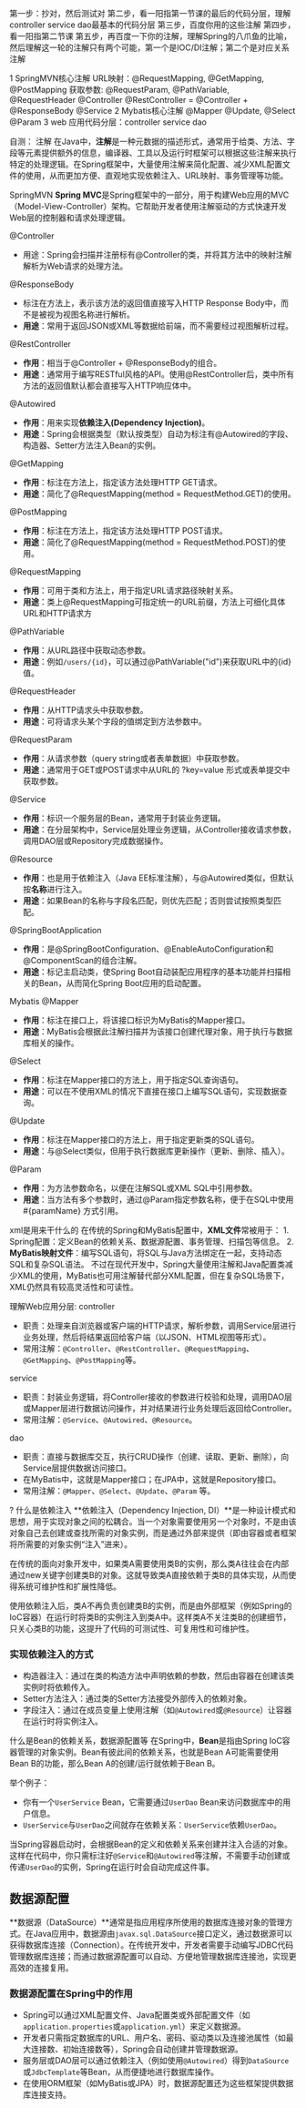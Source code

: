 第一步：抄对，然后测试对
第二步，看一阳指第一节课的最后的代码分层，理解controller service dao最基本的代码分层
第三步，百度你用的这些注解
第四步，看一阳指第二节课
第五步，再百度一下你的注解，理解Spring的八爪鱼的比喻，然后理解这一轮的注解只有两个可能，第一个是IOC/DI注解；第二个是对应关系注解


1 SpringMVN核心注解
	URL映射：@RequestMapping, @GetMapping, @PostMapping
	获取参数: @RequestParam, @PathVariable, @RequestHeader
	@Controller
	@RestController = @Controller + @ResponseBody
	@Service
2 Mybatis核心注解
	@Mapper
	@Update, @Select
	@Param
3 web 应用代码分层：controller service dao

自测：
注解
在Java中，**注解**是一种元数据的描述形式，通常用于给类、方法、字段等元素提供额外的信息，编译器、工具以及运行时框架可以根据这些注解来执行特定的处理逻辑。在Spring框架中，大量使用注解来简化配置、减少XML配置文件的使用，从而更加方便、直观地实现依赖注入、URL映射、事务管理等功能。

SpringMVN
**Spring MVC**是Spring框架中的一部分，用于构建Web应用的MVC（Model-View-Controller）架构。它帮助开发者使用注解驱动的方式快速开发Web层的控制器和请求处理逻辑。

@Controller
- 用途：Spring会扫描并注册标有@Controller的类，并将其方法中的映射注解解析为Web请求的处理方法。

@ResponseBody
- 标注在方法上，表示该方法的返回值直接写入HTTP Response Body中，而不是被视为视图名称进行解析。
- **用途**：常用于返回JSON或XML等数据给前端，而不需要经过视图解析过程。

@RestController
- **作用**：相当于@Controller + @ResponseBody的组合。
- **用途**：通常用于编写RESTful风格的API。使用@RestController后，类中所有方法的返回值默认都会直接写入HTTP响应体中。

@Autowired
- **作用**：用来实现**依赖注入(Dependency Injection)**。
- **用途**：Spring会根据类型（默认按类型）自动为标注有@Autowired的字段、构造器、Setter方法注入Bean的实例。

@GetMapping
- **作用**：标注在方法上，指定该方法处理HTTP GET请求。
- **用途**：简化了@RequestMapping(method = RequestMethod.GET)的使用。

@PostMapping
- **作用**：标注在方法上，指定该方法处理HTTP POST请求。
- **用途**：简化了@RequestMapping(method = RequestMethod.POST)的使用。

@RequestMapping
- **作用**：可用于类和方法上，用于指定URL请求路径映射关系。
- **用途**：类上@RequestMapping可指定统一的URL前缀，方法上可细化具体URL和HTTP请求方

@PathVariable
- **作用**：从URL路径中获取动态参数。
- **用途**：例如`/users/{id}`，可以通过@PathVariable("id")来获取URL中的{id}值。

@RequestHeader
- **作用**：从HTTP请求头中获取参数。
- **用途**：可将请求头某个字段的值绑定到方法参数中。

@RequestParam
- **作用**：从请求参数（query string或者表单数据）中获取参数。
- **用途**：通常用于GET或POST请求中从URL的 ?key=value 形式或表单提交中获取参数。

@Service
- **作用**：标识一个服务层的Bean，通常用于封装业务逻辑。
- **用途**：在分层架构中，Service层处理业务逻辑，从Controller接收请求参数，调用DAO层或Repository完成数据操作。

@Resource
- **作用**：也是用于依赖注入（Java EE标准注解），与@Autowired类似，但默认按**名称**进行注入。
- **用途**：如果Bean的名称与字段名匹配，则优先匹配；否则尝试按照类型匹配。

@SpringBootApplication
- **作用**：是@SpringBootConfiguration、@EnableAutoConfiguration和@ComponentScan的组合注解。
- **用途**：标记主启动类，使Spring Boot自动装配应用程序的基本功能并扫描相关的Bean，从而简化Spring Boot应用的启动配置。


Mybatis
@Mapper
- **作用**：标注在接口上，将该接口标识为MyBatis的Mapper接口。
- **用途**：MyBatis会根据此注解扫描并为该接口创建代理对象，用于执行与数据库相关的操作。

@Select
- **作用**：标注在Mapper接口的方法上，用于指定SQL查询语句。
- **用途**：可以在不使用XML的情况下直接在接口上编写SQL语句，实现数据查询。

@Update
- **作用**：标注在Mapper接口的方法上，用于指定更新类的SQL语句。
- **用途**：与@Select类似，但用于执行数据库更新操作（更新、删除、插入）。

@Param
- **作用**：为方法参数命名，以便在注解SQL或XML SQL中引用参数。
- **用途**：当方法有多个参数时，通过@Param指定参数名称，便于在SQL中使用 #{paramName} 方式引用。


xml是用来干什么的
	在传统的Spring和MyBatis配置中，**XML文件**常被用于：
	1. Spring配置：定义Bean的依赖关系、数据源配置、事务管理、扫描包等信息。
	2. **MyBatis映射文件**：编写SQL语句，将SQL与Java方法绑定在一起，支持动态SQL和复杂SQL语法。
	不过在现代开发中，Spring大量使用注解和Java配置类减少XML的使用，MyBatis也可用注解替代部分XML配置，但在复杂SQL场景下，XML仍然具有较高灵活性和可读性。


理解Web应用分层:
controller
- 职责：处理来自浏览器或客户端的HTTP请求，解析参数，调用Service层进行业务处理，然后将结果返回给客户端（以JSON、HTML视图等形式）。
- 常用注解：`@Controller`、`@RestController`、`@RequestMapping`、`@GetMapping`、`@PostMapping`等。

service
- 职责：封装业务逻辑，将Controller接收的参数进行校验和处理，调用DAO层或Mapper层进行数据访问操作，并对结果进行业务处理后返回给Controller。
- 常用注解：`@Service`、`@Autowired`、`@Resource`。

dao
- 职责：直接与数据库交互，执行CRUD操作（创建、读取、更新、删除），向Service层提供数据访问接口。
- 在MyBatis中，这就是Mapper接口；在JPA中，这就是Repository接口。
- 常用注解：`@Mapper`、`@Select`、`@Update`、`@Param` 等。


?
什么是依赖注入
**依赖注入（Dependency Injection, DI）**是一种设计模式和思想，用于实现对象之间的松耦合。当一个对象需要使用另一个对象时，不是由该对象自己去创建或查找所需的对象实例，而是通过外部来提供（即由容器或者框架将所需要的对象实例“注入”进来）。

在传统的面向对象开发中，如果类A需要使用类B的实例，那么类A往往会在内部通过new关键字创建类B的对象。这就导致类A直接依赖于类B的具体实现，从而使得系统可维护性和扩展性降低。

使用依赖注入后，类A不再负责创建类B的实例，而是由外部框架（例如Spring的IoC容器）在运行时将类B的实例注入到类A中。这样类A不关注类B的创建细节，只关心类B的功能，这提升了代码的可测试性、可复用性和可维护性。

### 实现依赖注入的方式

- 构造器注入：通过在类的构造方法中声明依赖的参数，然后由容器在创建该类实例时将依赖传入。
- Setter方法注入：通过类的Setter方法接受外部传入的依赖对象。
- 字段注入：通过在成员变量上使用注解（如`@Autowired`或`@Resource`）让容器在运行时将实例注入。

什么是Bean的依赖关系，数据源配置等
在Spring中，**Bean**是指由Spring IoC容器管理的对象实例。Bean有彼此间的依赖关系，也就是Bean A可能需要使用Bean B的功能，那么Bean A的创建/运行就依赖于Bean B。

举个例子：

- 你有一个`UserService` Bean，它需要通过`UserDao` Bean来访问数据库中的用户信息。
- `UserService`与`UserDao`之间就存在依赖关系：`UserService`依赖`UserDao`。

当Spring容器启动时，会根据Bean的定义和依赖关系来创建并注入合适的对象。这样在代码中，你只需标注好`@Service`和`@Autowired`等注解，不需要手动创建或传递`UserDao`的实例，Spring在运行时会自动完成这件事。

## 数据源配置

**数据源（DataSource）**通常是指应用程序所使用的数据库连接对象的管理方式。在Java应用中，数据源由`javax.sql.DataSource`接口定义，通过数据源可以获得数据库连接（Connection）。在传统开发中，开发者需要手动编写JDBC代码管理数据库连接；而通过数据源配置可以自动、方便地管理数据库连接池，实现更高效的连接复用。

### 数据源配置在Spring中的作用

- Spring可以通过XML配置文件、Java配置类或外部配置文件（如`application.properties`或`application.yml`）来定义数据源。
- 开发者只需指定数据库的URL、用户名、密码、驱动类以及连接池属性（如最大连接数、初始连接数等），Spring会自动创建并管理数据源。
- 服务层或DAO层可以通过依赖注入（例如使用`@Autowired`）得到`DataSource`或`JdbcTemplate`等Bean，从而便捷地进行数据库操作。
- 在使用ORM框架（如MyBatis或JPA）时，数据源配置还为这些框架提供数据库连接支持。